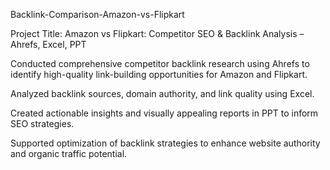 Backlink-Comparison-Amazon-vs-Flipkart

Project Title: Amazon vs Flipkart: Competitor SEO & Backlink Analysis – Ahrefs, Excel, PPT

Conducted comprehensive competitor backlink research using Ahrefs to identify high-quality link-building opportunities for Amazon and Flipkart.

Analyzed backlink sources, domain authority, and link quality using Excel.

Created actionable insights and visually appealing reports in PPT to inform SEO strategies.

Supported optimization of backlink strategies to enhance website authority and organic traffic potential.
